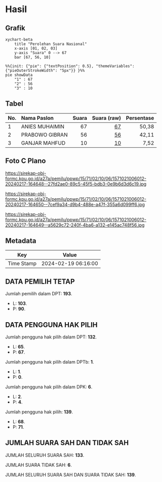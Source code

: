 # Hasil

## Grafik

```mermaid
xychart-beta
    title "Perolehan Suara Nasional"
    x-axis [01, 02, 03]
    y-axis "Suara" 0 --> 67
    bar [67, 56, 10]
```

```mermaid
%%{init: {"pie": {"textPosition": 0.5}, "themeVariables": {"pieOuterStrokeWidth": "5px"}} }%%
pie showData
    "1" : 67
    "2" : 56
    "3" : 10
```

## Tabel

| No. | Nama Paslon    | Suara | Suara (raw) | Persentase |
|:--- |:-------------- | -----:| -----------:| ----------:|
| 1   | ANIES MUHAIMIN | 67    | [67][p-1]   | 50,38      |
| 2   | PRABOWO GIBRAN | 56    | [56][p-2]   | 42,11      |
| 3   | GANJAR MAHFUD  | 10    | [10][p-3]   | 7,52       |


[p-1]: https://github.com/gigit-pemilu/pemilu-2024/blob/main/pilpres/hitung-suara/sub/15-jambi/sub/71-kota-jambi/sub/02-jambi-selatan/sub/1006-pakuan-baru/sub/012-tps/sub/paslon-1.txt
[p-2]: https://github.com/gigit-pemilu/pemilu-2024/blob/main/pilpres/hitung-suara/sub/15-jambi/sub/71-kota-jambi/sub/02-jambi-selatan/sub/1006-pakuan-baru/sub/012-tps/sub/paslon-2.txt
[p-3]: https://github.com/gigit-pemilu/pemilu-2024/blob/main/pilpres/hitung-suara/sub/15-jambi/sub/71-kota-jambi/sub/02-jambi-selatan/sub/1006-pakuan-baru/sub/012-tps/sub/paslon-3.txt

## Foto C Plano

https://sirekap-obj-formc.kpu.go.id/a27a/pemilu/ppwp/15/71/02/10/06/1571021006012-20240217-164648--27fd2ae0-89c5-45f5-bdb3-0e9b6d3d6c19.jpg

https://sirekap-obj-formc.kpu.go.id/a27a/pemilu/ppwp/15/71/02/10/06/1571021006012-20240217-164650--7cef9a34-d9b4-488e-a47f-355a6d099ff6.jpg

https://sirekap-obj-formc.kpu.go.id/a27a/pemilu/ppwp/15/71/02/10/06/1571021006012-20240217-164649--a5629c72-240f-4ba6-a132-e145ac748f56.jpg


## Metadata

| Key        | Value               |
| ---------- | ------------------- |
| Time Stamp | 2024-02-19 06:16:00 |


## DATA PEMILIH TETAP

Jumlah pemilih dalam DPT: **193**.
 * L: **103**.
 * P: **90**.

## DATA PENGGUNA HAK PILIH

Jumlah pengguna hak pilih dalam DPT: **132**.
 * L: **65**.
 * P: **67**.

Jumlah pengguna hak pilih dalam DPTb: **1**.
 * L: **1**.
 * P: **0**.

Jumlah pengguna hak pilih dalam DPK: **6**.
 * L: **2**.
 * P: **4**.

Jumlah pengguna hak pilih: **139**.
 * L: **68**.
 * P: **71**.

## JUMLAH SUARA SAH DAN TIDAK SAH

JUMLAH SELURUH SUARA SAH: **133**.

JUMLAH SUARA TIDAK SAH: **6**.

JUMLAH SELURUH SUARA SAH DAN SUARA TIDAK SAH: **139**.


